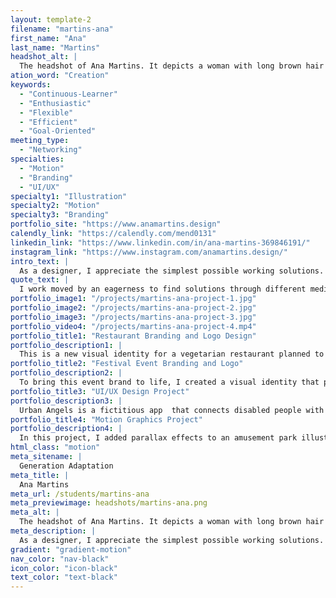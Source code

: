 ```yaml
---
layout: template-2
filename: "martins-ana"
first_name: "Ana"
last_name: "Martins"
headshot_alt: |
  The headshot of Ana Martins. It depicts a woman with long brown hair smiling. She is wearing a dark blazer and shirt.
ation_word: "Creation"
keywords:
  - "Continuous-Learner"
  - "Enthusiastic"
  - "Flexible"
  - "Efficient"
  - "Goal-Oriented"
meeting_type:
  - "Networking"
specialties:
  - "Motion"
  - "Branding"
  - "UI/UX"
specialty1: "Illustration"
specialty2: "Motion"
specialty3: "Branding"
portfolio_site: "https://www.anamartins.design"
calendly_link: "https://calendly.com/mend0131"
linkedin_link: "https://www.linkedin.com/in/ana-martins-369846191/"
instagram_link: "https://www.instagram.com/anamartins.design/"
intro_text: |
  As a designer, I appreciate the simplest possible working solutions. To me, Graphic Design is a full toolbox I use to bring up ideas while solving  problems.
quote_text: |
  I work moved by an eagerness to find solutions through different mediums.
portfolio_image1: "/projects/martins-ana-project-1.jpg"
portfolio_image2: "/projects/martins-ana-project-2.jpg"
portfolio_image3: "/projects/martins-ana-project-3.jpg"
portfolio_video4: "/projects/martins-ana-project-4.mp4"
portfolio_title1: "Restaurant Branding and Logo Design"
portfolio_description1: |
  This is a new visual identity for a vegetarian restaurant planned to be set in Ottawa. My goal was to design a new brand that would speak to their roots and depict their high-end service quality.
portfolio_title2: "Festival Event Branding and Logo"
portfolio_description2: |
  To bring this event brand to life, I created a visual identity that promotes Origami's ancient art. My goal was to depict Japanese culture's simplicity and modern Western visual communication.
portfolio_title3: "UI/UX Design Project"
portfolio_description3: |
  Urban Angels is a fictitious app  that connects disabled people with volunteers. Users can ask for physical help when they are in need.
portfolio_title4: "Motion Graphics Project"
portfolio_description4: |
  In this project, I added parallax effects to an amusement park illustration that I had created.
html_class: "motion"
meta_sitename: |
  Generation Adaptation
meta_title: |
  Ana Martins
meta_url: /students/martins-ana
meta_previewimage: headshots/martins-ana.png
meta_alt: |
  The headshot of Ana Martins. It depicts a woman with long brown hair smiling. She is wearing a dark blazer and shirt.
meta_description: |
  As a designer, I appreciate the simplest possible working solutions. To me, Graphic Design is a full toolbox I use to bring up ideas while solving  problems.
gradient: "gradient-motion"
nav_color: "nav-black"
icon_color: "icon-black"
text_color: "text-black"
---
```

